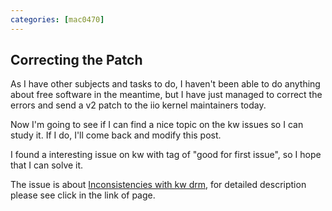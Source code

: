 ```yaml
---
categories: [mac0470]
---
```


## Correcting the Patch

As I have other subjects and tasks to do, I haven't been able to do anything about free software in the meantime, but I have just managed to correct the errors and send a v2 patch to the iio kernel maintainers today.

Now I'm going to see if I can find a nice topic on the kw issues so I can study it. If I do, I'll come back and modify this post.

I found a interesting issue on kw with tag of "good for first issue", so I hope that I can solve it.

The issue is about [Inconsistencies with kw drm](https://github.com/kworkflow/kworkflow/issues/1002), for detailed description please see click in the link of page. 
